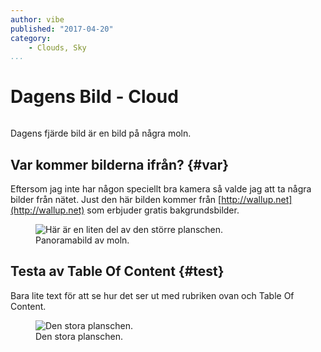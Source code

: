 ```yaml
---
author: vibe
published: "2017-04-20"
category:
    - Clouds, Sky
...
```

Dagens Bild - Cloud
==================================

<figure class="figure right">
<img src="cimage/imgd.php?src=cloud.jpg&w=200&h=150" alt=""/>
</figure>

Dagens fjärde bild är en bild på några moln.


<!--more-->
Var kommer bilderna ifrån? {#var}
-----------------------------------
Eftersom jag inte har någon speciellt bra kamera så valde jag att ta några bilder från nätet. Just den här bilden kommer från [http://wallup.net](http://wallup.net) som erbjuder gratis bakgrundsbilder.

<figure class="figure center">
<img src="cimage/imgd.php?src=cloud.jpg&w=900&h=200&a=0,0,35,0&cf" alt="Här är en liten del av den större planschen."/>
<figcaption markdown=1>Panoramabild av moln.</figcaption>
</figure>

<!--more-->
Testa av Table Of Content {#test}
----------------------------------
Bara lite text för att se hur det ser ut med rubriken ovan och Table Of Content.

<figure class="figure center">
<img src="cimage/imgd.php?src=cloud.jpg&w=500&h=500&a=0,0,35,0&cf" alt="Den stora planschen."/>
<figcaption markdown=1>Den stora planschen.</figcaption>
</figure>
